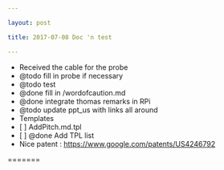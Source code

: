 ```yaml
---

layout: post

title: 2017-07-08 Doc 'n test

---
```



-   Received the cable for the probe
-   @todo fill in probe if necessary
-   @todo test
-   @done fill in /wordofcaution.md
-   @done integrate thomas remarks in RPi
-   @todo update ppt\_us with links all around
-   Templates
-   \[ \] AddPitch.md.tpl
-   \[ \] @done Add TPL list
-   Nice patent : https://www.google.com/patents/US4246792

=======

